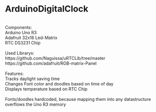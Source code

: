 # ArduinoDigitalClock <br/>
<br/>
Components: <br/>
Arduino Uno R3 <br/>
Adafruit 32x16 Led-Matrix <br/>
RTC DS3231 Chip <br/>
<br/>
Used Librarys:<br/>
https://github.com/Naguissa/uRTCLib/tree/master <br/>
https://github.com/adafruit/RGB-matrix-Panel <br/>
<br/>
Features: <br/>
Tracks daylight saving time <br/>
Changes Font color and doodles based on time of day <br/>
Displays temperature based on RTC Chip <br/>
<br/>
Fonts/doodles hardcoded, because mapping them into any datastructure overflows the Uno R3 memory 
